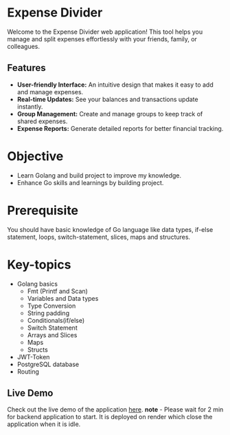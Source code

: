 # Expense Divider
Welcome to the Expense Divider web application! This tool helps you manage and split expenses effortlessly with your friends, family, or colleagues.

## Features
- **User-friendly Interface:** An intuitive design that makes it easy to add and manage expenses.
- **Real-time Updates:** See your balances and transactions update instantly.
- **Group Management:** Create and manage groups to keep track of shared expenses.
- **Expense Reports:** Generate detailed reports for better financial tracking.

# Objective 
* Learn Golang and build project to improve my knowledge.
* Enhance Go skills and learnings by building project. 

# Prerequisite
You should have basic knowledge of Go language like data types, if-else statement, loops, switch-statement, slices, maps and structures.

# Key-topics
* Golang basics
  - Fmt (Printf and Scan) 
  - Variables and Data types
  - Type Conversion
  - String padding
  - Conditionals(if/else)
  - Switch Statement
  - Arrays and Slices 
  - Maps
  - Structs
* JWT-Token
* PostgreSQL database
* Routing
  
## Live Demo

Check out the live demo of the application [here](https://expense-divider-ui.vercel.app/).
 **note** - 
Please wait for 2 min for backend application to start. It is deployed on render which close the application when it is idle.
